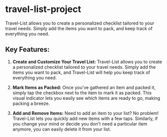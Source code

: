 # travel-list-project
Travel-List allows you to create a personalized checklist tailored to your travel needs. Simply add the items you want to pack, and keep track of everything you need.

## Key Features:

1. <b>Create and Customize Your Travel List:</b> Travel-List allows you to create a personalized checklist tailored to your travel needs. Simply add the items you want to pack, and Travel-List will help you keep track of everything you need.

2. <b>Mark Items as Packed:</b> Once you've gathered an item and packed it, simply tap the checkbox next to the item to mark it as packed. This visual indicator lets you easily see which items are ready to go, making packing a breeze.

3. <b>Add and Remove Items:</b> Need to add an item to your list? No problem! Travel-List lets you quickly add new items with a few taps. Similarly, if you change your mind or decide you don't need a particular item anymore, you can easily delete it from your list.
